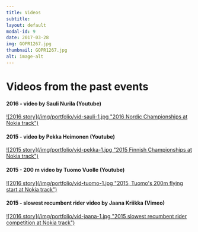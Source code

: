 ```yaml
---
title: Videos
subtitle: 
layout: default
modal-id: 9
date: 2017-03-28
img: GOPR1267.jpg
thumbnail: GOPR1267.jpg
alt: image-alt
---
```


# Videos from the past events

#### 2016 - video by Sauli Nurila (Youtube)
<a href="https://youtu.be/sWfOTI_27Nw" target="_blank">
    ![2016 story](/img/portfolio/vid-sauli-1.jpg "2016 Nordic Championships at Nokia track")
</a>

#### 2015 - video by Pekka Heimonen (Youtube)
<a href="https://youtu.be/SVCqY84K0jg" target="_blank">
    ![2015 story](/img/portfolio/vid-pekka-1.jpg "2015 Finnish Championships at Nokia track")
</a>

#### 2015 - 200 m video by Tuomo Vuolle (Youtube)
<a href="https://youtu.be/PmbL0s-vzXU" target="_blank">
    ![2016 story](/img/portfolio/vid-tuomo-1.jpg "2015, Tuomo's 200m flying start at Nokia track")
</a>

#### 2015 - slowest recumbent rider video by Jaana Kriikka (Vimeo)
<a href="https://vimeo.com/135364058" target="_blank">
    ![2016 story](/img/portfolio/vid-jaana-1.jpg "2015 slowest recumbent rider competition at Nokia track")
</a>


